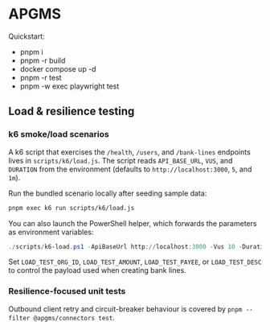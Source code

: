 # APGMS

Quickstart:
- pnpm i
- pnpm -r build
- docker compose up -d
- pnpm -r test
- pnpm -w exec playwright test

## Load & resilience testing

### k6 smoke/load scenarios

A k6 script that exercises the `/health`, `/users`, and `/bank-lines` endpoints lives in `scripts/k6/load.js`. The script reads `API_BASE_URL`, `VUS`, and `DURATION` from the environment (defaults to `http://localhost:3000`, `5`, and `1m`).

Run the bundled scenario locally after seeding sample data:

```bash
pnpm exec k6 run scripts/k6/load.js
```

You can also launch the PowerShell helper, which forwards the parameters as environment variables:

```powershell
./scripts/k6-load.ps1 -ApiBaseUrl http://localhost:3000 -Vus 10 -Duration 5m
```

Set `LOAD_TEST_ORG_ID`, `LOAD_TEST_AMOUNT`, `LOAD_TEST_PAYEE`, or `LOAD_TEST_DESC` to control the payload used when creating bank lines.

### Resilience-focused unit tests

Outbound client retry and circuit-breaker behaviour is covered by `pnpm --filter @apgms/connectors test`.
